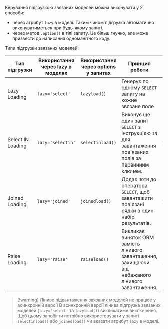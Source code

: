 Керування підгрузкою звязаних моделей можна виконувати у 2 способи:
- через атрибут `lazy` в моделі. Таким чином підгрузка автоматично виконуватиметься при будь-якому запиті.
- через метод `.option()` в тілі запиту. Це більш гнучко, але може призвести до написання одноманітного коду.

Типи підгрузки звязаних моделей:

| Тип підгрузки             | Використання через lazy в моделях | Використання через options у запитах  | Принцип роботи                                                                                             | Специфіка                                    |
|------------------|---------------------|------------------|---------------------------------------------------------------------------------------------------------------|------------------------------------------------|
| Lazy Loading     | `lazy='select'`     | `lazyload()`     | Генерує по одному `SELECT` запиту на кожне звязане поле     | Значення по замовчуванню. Призводить до проблеми N+1 |
| Select IN Loading| `lazy='selectin'`   | `selectinload()` | Виконує ще один запит `SELECT` з інструкцією `IN` для завантаження пов'язаних полів за первинним ключем. | Використовується для **one-to-many** та **many-to-many** звязків.     |
| Joined Loading   | `lazy='joined'`     | `joinedload()`   | Додає `JOIN` до оператора `SELECT`, щоб завантажити пов'язані рядки в один набір результатів.                           | Використовується для **many-to-one** та **one-to-one** звязків.  |
| Raise Loading    | `lazy='raise'`      | `raiseload()`    | Викликає виняток ORM замість лінивого завантаження, захищаючи від небажаного лінивого завантаження.                     | Запобігання небажаному лінивому завантаженню.          |

> [!warning] Ліниве підвантаження звязаних моделей не працює у асинхронній версії
> В асинхронній версії лінива підгрузка звязаних моделей (`lazy='select'` та `lazyload()`) викликатиме виключення. Щоб цьому запобігти потрібно використовувати у запиті `selectinload()` або `joinedload()` чи вказати атрибут `lazy` в моделі.